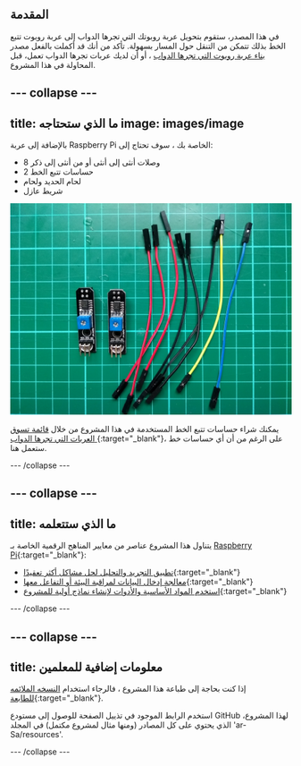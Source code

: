 ## المقدمة

في هذا المصدر، ستقوم بتحويل عربة روبوتك التي تجرها الدواب إلى عربة روبوت تتبع الخط بذلك تتمكن من التنقل حول المسار بسهولة. تأكد من أنك قد أكملت بالفعل مصدر [بناء عربة روبوت التي تجرها الدواب](https://projects.raspberrypi.org/ar-SA/projects/build-a-buggy) ، أو أن لديك عربات تجرها الدواب تعمل، قبل المحاولة في هذا المشروع.

<stream class="cloudflare-video" id="6a20279dbfe23651cfe17ebe616b87b7" loop></stream>

--- collapse ---
---
title: ما الذي ستحتاجه
image: images/image
---

بالإضافة إلى عربة Raspberry Pi الخاصة بك ، سوف تحتاج إلى:

+ 8 وصلات أنثى إلى أنثى أو من أنثى إلى ذكر
+ 2 حساسات تتبع الخط
+ لحام الحديد ولحام
+ شريط عازل

![المكونات](images/components.jpg)

يمكنك شراء حساسات تتبع الخط المستخدمة في هذا المشروع من خلال [قائمة تسوق العربات التي تجرها الدواب ](https://my.aliexpress.com/wishlist/wish_list_product_list.htm?spm=a2g0s.8937460.0.0.EKSrsx&currentGroupId=100000000943756){:target="_blank"}، على الرغم من أن أي حساسات خط ستعمل هنا.

--- /collapse ---

--- collapse ---
---
title: ما الذي ستتعلمه
---

يتناول هذا المشروع عناصر من معايير المناهج الرقمية الخاصة بـ [Raspberry Pi](http://rpf.io/curriculum){:target="_blank"}:

+ [تطبيق التجريد والتحليل لحل مشاكل أكثر تعقيدًا](https://curriculum.raspberrypi.org/programming/developer/){:target="_blank"}
+ [معالجة إدخال البيانات لمراقبة البيئة أو التفاعل معها](https://curriculum.raspberrypi.org/physical-computing/developer/){:target="_blank"}
+ [استخدم المواد الأساسية والأدوات لإنشاء نماذج أولية للمشروع](https://curriculum.raspberrypi.org/manufacture/creator/){:target="_blank"}

--- /collapse ---

--- collapse ---
---
title: معلومات إضافية للمعلمين
---

إذا كنت بحاجة إلى طباعة هذا المشروع ، فالرجاء استخدام [النسخه الملائمه للطابعة](https://projects.raspberrypi.org/ar-SA/projects/rpi-python-line-following/print){:target="_blank"}.

استخدم الرابط الموجود في تذييل الصفحة للوصول إلى مستودع GitHub لهذا المشروع، الذي يحتوي على كل المصادر (ومنها مثال لمشروع مكتمل) في المجلد 'ar-Sa/resources'.

--- /collapse ---